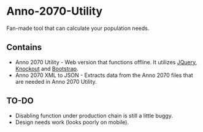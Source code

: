 Anno-2070-Utility
=================

Fan-made tool that can calculate your population needs.

Contains
--------

* Anno 2070 Utility - Web version that functions offline. It utilizes [JQuery](www.jquery.com), [Knockout](www.knockoutjs.com) and [Bootstrap](www.getbootstrap.com).
* Anno 2070 XML to JSON - Extracts data from the Anno 2070 files that are needed in Anno 2070 Utility.

TO-DO
-----

* Disabling function under production chain is still a little buggy.
* Design needs work (looks poorly on mobile).
